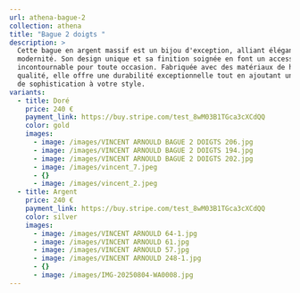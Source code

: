 ```yaml
---
url: athena-bague-2
collection: athena
title: "Bague 2 doigts "
description: >
  Cette bague en argent massif est un bijou d'exception, alliant élégance et
  modernité. Son design unique et sa finition soignée en font un accessoire
  incontournable pour toute occasion. Fabriquée avec des matériaux de haute
  qualité, elle offre une durabilité exceptionnelle tout en ajoutant une touche
  de sophistication à votre style.
variants:
  - title: Doré
    price: 240 €
    payment_link: https://buy.stripe.com/test_8wM03B1TGca3cXCdQQ
    color: gold
    images:
      - image: /images/VINCENT ARNOULD BAGUE 2 DOIGTS 206.jpg
      - image: /images/VINCENT ARNOULD BAGUE 2 DOIGTS 194.jpg
      - image: /images/VINCENT ARNOULD BAGUE 2 DOIGTS 202.jpg
      - image: /images/vincent_7.jpeg
      - {}
      - image: /images/vincent_2.jpeg
  - title: Argent
    price: 240 €
    payment_link: https://buy.stripe.com/test_8wM03B1TGca3cXCdQQ
    color: silver
    images:
      - image: /images/VINCENT ARNOULD 64-1.jpg
      - image: /images/VINCENT ARNOULD 61.jpg
      - image: /images/VINCENT ARNOULD 57.jpg
      - image: /images/VINCENT ARNOULD 248-1.jpg
      - {}
      - image: /images/IMG-20250804-WA0008.jpg
---
```

